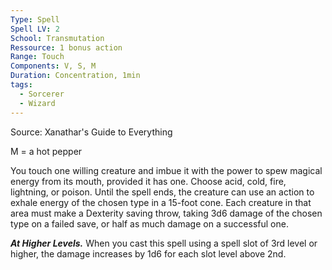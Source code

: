 ```yaml
---
Type: Spell
Spell LV: 2
School: Transmutation
Ressource: 1 bonus action
Range: Touch
Components: V, S, M
Duration: Concentration, 1min
tags:
  - Sorcerer
  - Wizard
---
```

Source: Xanathar's Guide to Everything

M = a hot pepper

You touch one willing creature and imbue it with the power to spew magical energy from its mouth, provided it has one. Choose acid, cold, fire, lightning, or poison. Until the spell ends, the creature can use an action to exhale energy of the chosen type in a 15-foot cone. Each creature in that area must make a Dexterity saving throw, taking 3d6 damage of the chosen type on a failed save, or half as much damage on a successful one.

**_At Higher Levels._** When you cast this spell using a spell slot of 3rd level or higher, the damage increases by 1d6 for each slot level above 2nd.